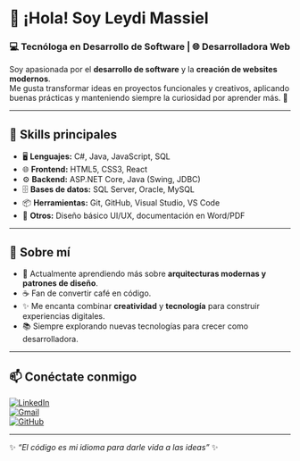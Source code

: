 # 👋 ¡Hola! Soy Leydi Massiel

### 💻 Tecnóloga en Desarrollo de Software | 🌐 Desarrolladora Web

Soy apasionada por el **desarrollo de software** y la **creación de websites modernos**.  
Me gusta transformar ideas en proyectos funcionales y creativos, aplicando buenas prácticas y manteniendo siempre la curiosidad por aprender más. 🚀  

---

## 🚀 Skills principales  

- 🖥️ **Lenguajes:** C#, Java, JavaScript, SQL  
- 🌐 **Frontend:** HTML5, CSS3, React  
- ⚙️ **Backend:** ASP.NET Core, Java (Swing, JDBC)  
- 🗄️ **Bases de datos:** SQL Server, Oracle, MySQL  
- 📦 **Herramientas:** Git, GitHub, Visual Studio, VS Code  
- 🎨 **Otros:** Diseño básico UI/UX, documentación en Word/PDF  

---

## 🌟 Sobre mí  

- 🔭 Actualmente aprendiendo más sobre **arquitecturas modernas y patrones de diseño**.  
- ☕ Fan de convertir café en código.  
- ✨ Me encanta combinar **creatividad** y **tecnología** para construir experiencias digitales.  
- 📚 Siempre explorando nuevas tecnologías para crecer como desarrolladora.  

---

## 📫 Conéctate conmigo  

[![LinkedIn](https://img.shields.io/badge/LinkedIn-blue?logo=linkedin&logoColor=white)](https://linkedin.com/)  
[![Gmail](https://img.shields.io/badge/Gmail-red?logo=gmail&logoColor=white)](mailto:leidymasieldiaz@gmail.com)  
[![GitHub](https://img.shields.io/badge/GitHub-black?logo=github&logoColor=white)](https://github.com/)  

---
✨ *“El código es mi idioma para darle vida a las ideas”* ✨
